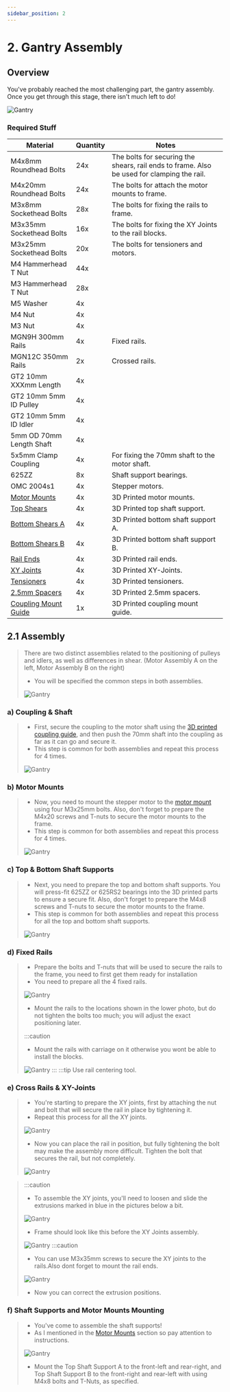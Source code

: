```yaml
---
sidebar_position: 2
---
```



# 2. Gantry Assembly
## Overview
You've probably reached the most challenging part, the gantry assembly. Once you get through this stage, there isn't much left to do!

![Gantry](../../../static/img/gantry-assembly/gantry-preview.png)

### Required Stuff

<table>
  <thead>
    <tr>
      <th>Material</th>
      <th>Quantity</th>
      <th>Notes</th>
    </tr>
  </thead>
  <tbody>
    <tr>
      <td>M4x8mm Roundhead Bolts</td>
      <td>24x</td>
      <td>The bolts for securing the shears, rail ends to frame. Also be used for clamping the rail.</td>
    </tr>
    <tr>
      <td>M4x20mm Roundhead Bolts</td>
      <td>24x</td>
      <td>The bolts for attach the motor mounts to frame.</td>
    </tr>
    <tr>
      <td>M3x8mm Sockethead Bolts</td>
      <td>28x</td>
      <td>The bolts for fixing the rails to frame.</td>
    </tr>
    <tr>
      <td>M3x35mm Sockethead Bolts</td>
      <td>16x</td>
      <td>The bolts for fixing the XY Joints to the rail blocks.</td>
    </tr>
    <tr>
      <td>M3x25mm Sockethead Bolts</td>
      <td>20x</td>
      <td>The bolts for tensioners and motors.</td>
    </tr>
    <tr>
      <td>M4 Hammerhead T Nut</td>
      <td>44x</td>
      <td></td>
    </tr>
      <tr>
      <td>M3 Hammerhead T Nut</td>
      <td>28x</td>
      <td></td>
    </tr>
     <tr>
      <td>M5 Washer </td>
      <td>4x</td>
      <td></td>
    </tr>
      <tr>
      <td>M4 Nut</td>
      <td>4x</td>
      <td></td>
    </tr>
    <tr>
      <td>M3 Nut</td>
      <td>4x</td>
      <td></td>
    </tr>
    <tr>
      <td>MGN9H 300mm Rails</td>
      <td>4x</td>
      <td>Fixed rails.</td>
    </tr>
     <tr>
      <td>MGN12C 350mm Rails</td>
      <td>2x</td>
      <td>Crossed rails.</td>
    </tr>
     <tr>
      <td>GT2 10mm XXXmm Length</td>
      <td>4x</td>
      <td></td>
    </tr>
     <tr>
      <td>GT2 10mm 5mm ID Pulley </td>
      <td>4x</td>
      <td></td>
    </tr>
    <tr>
      <td>GT2 10mm 5mm ID Idler </td>
      <td>4x</td>
      <td></td>
    </tr>
    <tr>
      <td>5mm OD 70mm Length Shaft </td>
      <td>4x</td>
      <td></td>
    </tr>
     <tr>
      <td>5x5mm Clamp Coupling </td>
      <td>4x</td>
      <td>For fixing the 70mm shaft to the motor shaft.</td>
    </tr>
    <tr>
      <td>625ZZ</td>
      <td>8x</td>
      <td>Shaft support bearings.</td>
    </tr>
    <tr>
      <td>OMC 2004s1</td>
      <td>4x</td>
      <td>Stepper motors.</td>
    </tr>
       <tr>
      <td><a href="https://github.com/Pole-Engineering/Crossant-235/blob/main/STLs/Gantry/xy_motor_mount_x4.stl" target="_blank" rel="noopener noreferrer">Motor Mounts</a></td>
      <td>4x</td>
      <td>3D Printed motor mounts.</td>
    </tr>
       <tr>
      <td><a href="https://github.com/Pole-Engineering/Crossant-235/blob/main/STLs/Gantry/%5Ba%5D_top_shear_x4.stl" target="_blank" rel="noopener noreferrer">Top Shears</a></td>
      <td>4x</td>
      <td>3D Printed top shaft support.</td>
    </tr>
      <tr>
      <td><a href="https://github.com/Pole-Engineering/Crossant-235/blob/main/STLs/Gantry/%5Ba%5D_bottom_shear_x4.stl" target="_blank" rel="noopener noreferrer">Bottom Shears A</a></td>
      <td>4x</td>
      <td>3D Printed bottom shaft support A.</td>
    </tr>
     <tr>
      <td><a href="https://github.com/Pole-Engineering/Crossant-235/blob/main/STLs/Gantry/%5Ba%5D_bottom_shear_x4.stl" target="_blank" rel="noopener noreferrer">Bottom Shears B</a></td>
      <td>4x</td>
      <td>3D Printed bottom shaft support B.</td>
    </tr>
     <tr>
      <td><a href="https://github.com/Pole-Engineering/Crossant-235/blob/main/STLs/Misc/rail_stop_x10.stl" target="_blank" rel="noopener noreferrer">Rail Ends</a></td>
      <td>4x</td>
      <td>3D Printed rail ends.</td>
    </tr>
    <tr>
      <td><a href="https://github.com/Pole-Engineering/Crossant-235/blob/main/STLs/Gantry/xy_joint_x2.stl" target="_blank" rel="noopener noreferrer">XY Joints</a></td>
      <td>4x</td>
      <td>3D Printed XY-Joints.</td>
    </tr>
     <tr>
      <td><a href="https://github.com/Pole-Engineering/Crossant-235/blob/main/STLs/Gantry/joint_tensioner_x4.stl" target="_blank" rel="noopener noreferrer">Tensioners</a></td>
      <td>4x</td>
      <td>3D Printed tensioners.</td>
    </tr>
      <tr>
      <td><a href="https://github.com/Pole-Engineering/Crossant-235/blob/main/STLs/Gantry/joint_tensioner_x4.stl" target="_blank" rel="noopener noreferrer">2.5mm Spacers</a></td>
      <td>4x</td>
      <td>3D Printed 2.5mm spacers.</td>
    </tr>
     <tr>
      <td><a href="https://github.com/Pole-Engineering/Crossant-235/blob/main/STLs/Gantry/joint_tensioner_x4.stl" target="_blank" rel="noopener noreferrer">Coupling Mount Guide</a></td>
      <td>1x</td>
      <td>3D Printed coupling mount guide.</td>
    </tr>

  </tbody>
</table>

## 2.1 Assembly
> 
 > There are two distinct assemblies related to the positioning of pulleys and idlers, as well as differences in shear. (Motor Assembly A on the left, Motor Assembly B on the right)
 >
 > - You will be specified the common steps in both assemblies.
 >
 >![Gantry](../../../static/img/gantry-assembly/motorassembly-a.png) 
 
### a) Coupling & Shaft
 > - First, secure the coupling to the motor shaft using the [3D printed coupling guide](https://github.com/Pole-Engineering/Crossant-235/blob/main/STLs/Gantry/joint_tensioner_x4.stl), and then push the 70mm shaft into the coupling as far as it can go and secure it.
 > - This step is common for both assemblies and repeat this process for 4 times.
 >
 >![Gantry](../../../static/img/gantry-assembly/motorshaftassembly.png) 

 ### b) Motor Mounts
 > - Now, you need to mount the stepper motor to the [motor mount](https://github.com/Pole-Engineering/Crossant-235/blob/main/STLs/Gantry/xy_motor_mount_x4.stl) using four M3x25mm bolts. Also, don't forget to prepare the M4x20 screws and T-nuts to secure the motor mounts to the frame.
 > - This step is common for both assemblies and repeat this process for 4 times.
 >
 >![Gantry](../../../static/img/gantry-assembly/motormount1.PNG) 
  
  ### c) Top & Bottom Shaft Supports
 > - Next, you need to prepare the top and bottom shaft supports. You will press-fit 625ZZ or 625RS2 bearings into the 3D printed parts to ensure a secure fit. Also, don't forget to prepare the M4x8 screws and T-nuts to secure the motor mounts to the frame.
 > - This step is common for both assemblies and repeat this process for all the top and bottom shaft supports.
 >
 >![Gantry](../../../static/img/gantry-assembly/topshear.png) 

   ### d) Fixed Rails
 > - Prepare the bolts and T-nuts that will be used to secure the rails to the frame, you need to first get them ready for installation
 > - You need to prepare all the 4 fixed rails.
 >
 >![Gantry](../../../static/img/gantry-assembly/fixed-rails-assembly.png) 
 > 
 > - Mount the rails to the locations shown in the lower photo, but do not tighten the bolts too much; you will adjust the exact positioning later.
 >
 >:::caution
 > - Mount the rails with carriage on it otherwise you wont be able to install the blocks.
 >
 >![Gantry](../../../static/img/gantry-assembly/fixed-rails-overview.png) 
 >::: 
 >:::tip 
 Use rail centering tool.
   
   ### e) Cross Rails & XY-Joints 
   
 > - You're starting to prepare the XY joints, first by attaching the nut and bolt that will secure the rail in place by tightening it.
 > - Repeat this process for all the XY joints.
 >
 >![Gantry](../../../static/img/gantry-assembly/xy-joint.PNG) 
 >
 > - Now you can place the rail in position, but fully tightening the bolt may make the assembly more difficult. Tighten the bolt that secures the rail, but not completely.
 >
 >![Gantry](../../../static/img/gantry-assembly/xy-joint-rail.PNG) 
 
 >:::caution
 > - To assemble the XY joints, you'll need to loosen and slide the extrusions marked in blue in the pictures below a bit.
 >
 >![Gantry](../../../static/img/gantry-assembly/blue-extrusion.png) 
 >
 > - Frame should look like this before the XY Joints assembly.
 >
 >![Gantry](../../../static/img/gantry-assembly/before-assembly.png) 
 >:::caution
 > - You can use M3x35mm screws to secure the XY joints to the rails.Also dont forget to mount the rail ends.
 >
 >![Gantry](../../../static/img/gantry-assembly/xyjoint-fix.png) 
 >
 >  - Now you can correct the extrusion positions.

  ### f) Shaft Supports and Motor Mounts Mounting
 > - You've come to assemble the shaft supports!
 > - As I mentioned in the [Motor Mounts](/docs/assembly-guide/crossant/gantry/#b-motor-mounts) section so pay attention to instructions.
 >
 >![Gantry](../../../static/img/gantry-assembly/top-shaft-supports.png) 
 >
 > - Mount the Top Shaft Support A to the front-left and rear-right, and Top Shaft Support B to the front-right and rear-left with using M4x8 bolts and T-Nuts, as specified.

